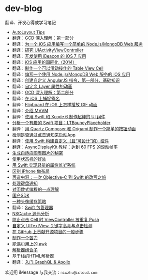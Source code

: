 dev-blog
========

翻译、开发心得或学习笔记

- [AutoLayout Tips](2014-09-24-autolayout-tips.md)
- 翻译：[GCD 深入理解：第一部分](2014-04-19-grand-central-dispatch-in-depth-part-1.md)
- 翻译：[为一个 iOS 应用编写一个简单的 Node.js/MongoDB Web 服务](2014-04-21-write-a-simple-nodejs-mongodb-web-service-for-an-ios-app.md)
- 翻译：[研究 UIActivityViewController](2014-04-22-ui-activity-viewcontroller.md)
- 翻译：[开发使用 iBeacon 的 iOS 7 应用](2014-04-23-ios7-ibeacons-tutorial.md)
- 翻译：[iOS 应用的国际化（2014）](2014-04-24-internationalization-tutorial-for-ios-2014.md)
- 翻译：[制作一个可以滑动操作的 Table View Cell](2014-04-26-make-swipeable-table-view-cell-actions-without-going-nuts-scroll-views.md)
- 翻译：[编写一个使用 Node.js/MongoDB Web 服务的 iOS 应用](2014-04-29-write-ios-app-uses-node-jsmongodb-web-service.md)
- 翻译：[创建自定义 AngularJS 指令，第一部分，基础知识](2014-05-03-creating-custom-angularjs-directives-part-1-the-fundamentals.md)
- 翻译：[自定义 Layer 属性的动画](2014-05-10-animating-custom-layer-properties.md)
- 翻译：[GCD 深入理解：第二部分](2014-05-14-grand-central-dispatch-in-depth-part-2.md)
- 翻译：[在 iOS 上捕捉签名](2014-05-27-capture-a-signature-on-ios.md)
- 翻译：[Flipboard 在 iOS 上怎样播放 GIF 动画](2014-06-01-animated-gif.md)
- 翻译：[介绍 MVVM](2014-06-10-mvvm.md)
- 翻译：[使用 Swift 和 Xcode 6 制作超棒的 UI 组件](2014-06-10-make-awesome-ui-components-ios-8-using-swift-xcode-6.md)
- [分析一个有趣的 Swift 项目：LTBouncyPlaceholder](2014-06-12-LTBouncyPlaceholder.md)
- 翻译：[用 Quartz Composer 和 Origami 制作一个简单的按钮动画](2014-06-22-quartz-composer-and-origami-tutorial-button-animation.md)
- [检测是否通过点击通知来启动App](2014-09-30-detect-launch-from-notification.md)
- 翻译：[使用 Swift 构建自定义（且“可设计”的）控件](2014-11-20-build-custom-control-in-swift.md)
- 翻译：[AsyncDisplayKit 教程：达到 60 FPS 的滚动帧率](2014-11-22-asyncdisplaykit-tutorial-achieving-60-fps-scrolling.md)
- [生成自适应图表图片的秘密](2015-04-08-adaptive-chart.md)
- [使用状态机的好处](2015-04-23-state-machine.md)
- [用 Swift 实现轻量的属性监听系统](2015-04-30-property-listener.md)
- [区别 iPhone 做布局](2015-05-18-screen-model.md)
- [再造虫洞：一次 Objective-C 到 Swift 的改写之旅](2015-05-27-wormhole.md)
- [处理键盘通知](2015-07-27-keyboard-man.md)
- [对函数式编程的一点理解](2015-07-30-functional-programming.md)
- [国产SDK](2015-09-18-monkey-king.md)
- [一种头像缓存策略](2015-10-08-navi.md)
- 翻译：[Swift 包管理器](2015-12-04-swift-package-manager.md)
- [NSCache 源码分析](2015-12-09-nscache.md)
- [防止点击 Cell 时 ViewController 被重复 Push](2016-01-04-duplicate-push.md)
- [自定义 UITextView 关键字高亮与点击检测](2016-01-14-mention-in-textview.md)
- [在 GitHub 上贡献开源项目的一般步骤](2016-02-17-contribute-on-github.md)
- [制作一个苦力](2016-06-29-coolie.md)
- [能偶尔用上的 awk](2016-08-11-awk.md)
- [解析器组合子](2017-04-12-json-parser.md)
- [基于栈的HTML解析器](2017-05-22-stack-based-html-parser.md)
- 翻译：[入门 GraphQL & Apollo](2017-06-01-GraphQL-Apollo.md)

欢迎用 iMessage 与我交流：`nixzhu@icloud.com`
